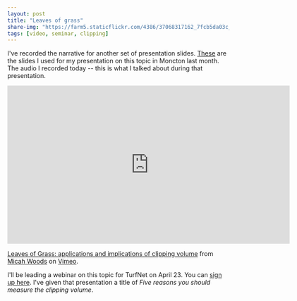 ```yaml
---
layout: post
title: "Leaves of grass"
share-img: "https://farm5.staticflickr.com/4386/37068317162_7fcb5da03c_z_d.jpg"
tags: [video, seminar, clipping]
---
```


I've recorded the narrative for another set of presentation slides. [These](https://vimeo.com/micahwoods/clip1) are the slides I used for my presentation on this topic in Moncton last month. The audio I recorded today -- this is what I talked about during that presentation.

<iframe src="https://player.vimeo.com/video/259528625" width="640" height="360" frameborder="0" webkitallowfullscreen mozallowfullscreen allowfullscreen></iframe> <p><a href="https://vimeo.com/259528625">Leaves of Grass: applications and implications of clipping volume</a> from <a href="https://vimeo.com/micahwoods">Micah Woods</a> on <a href="https://vimeo.com">Vimeo</a>.</p>

I'll be leading a webinar on this topic for TurfNet on April 23. You can [sign up here](https://register.gotowebinar.com/register/566385216936205571). I've given that presentation a title of *Five reasons you should measure the clipping volume*.
